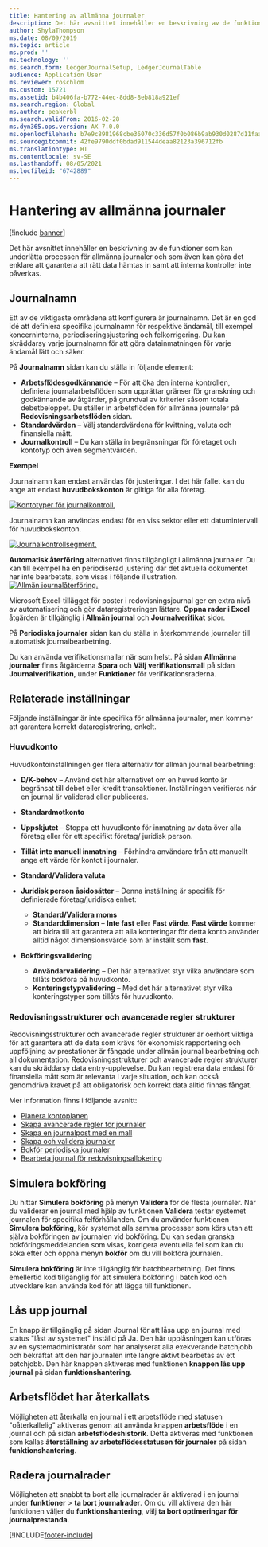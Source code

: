 ```yaml
---
title: Hantering av allmänna journaler
description: Det här avsnittet innehåller en beskrivning av de funktioner i Microsoft Dynamics 365 Finance som kan underlätta processen för allmänna journaler och som även kan göra det enklare att garantera att rätt data hämtas in samt att interna kontroller inte påverkas.
author: ShylaThompson
ms.date: 08/09/2019
ms.topic: article
ms.prod: ''
ms.technology: ''
ms.search.form: LedgerJournalSetup, LedgerJournalTable
audience: Application User
ms.reviewer: roschlom
ms.custom: 15721
ms.assetid: b4b406fa-b772-44ec-8dd8-8eb818a921ef
ms.search.region: Global
ms.author: peakerbl
ms.search.validFrom: 2016-02-28
ms.dyn365.ops.version: AX 7.0.0
ms.openlocfilehash: b7e9c8981968cbe36070c336d57f0b086b9ab930d0287d11faaeb0f32ee46364
ms.sourcegitcommit: 42fe9790ddf0bdad911544deaa82123a396712fb
ms.translationtype: HT
ms.contentlocale: sv-SE
ms.lasthandoff: 08/05/2021
ms.locfileid: "6742889"
---
```

# <a name="general-journal-processing"></a>Hantering av allmänna journaler

[!include [banner](../includes/banner.md)]

Det här avsnittet innehåller en beskrivning av de funktioner som kan underlätta processen för allmänna journaler och som även kan göra det enklare att garantera att rätt data hämtas in samt att interna kontroller inte påverkas.  

## <a name="journal-names"></a>Journalnamn

Ett av de viktigaste områdena att konfigurera är journalnamn. Det är en god idé att definiera specifika journalnamn för respektive ändamål, till exempel koncerninterna, periodiseringsjustering och felkorrigering. Du kan skräddarsy varje journalnamn för att göra datainmatningen för varje ändamål lätt och säker. 

På **Journalnamn** sidan kan du ställa in följande element:

-   **Arbetsflödesgodkännande** – För att öka den interna kontrollen, definiera journalarbetsflöden som upprättar gränser för granskning och godkännande av åtgärder, på grundval av kriterier såsom totala debetbeloppet. Du ställer in arbetsflöden för allmänna journaler på **Redovisningsarbetsflöden** sidan.
-   **Standardvärden** – Välj standardvärdena för kvittning, valuta och finansiella mått.
-   **Journalkontroll** – Du kan ställa in begränsningar för företaget och kontotyp och även segmentvärden. 

**Exempel**

Journalnamn kan endast användas för justeringar. I det här fallet kan du ange att endast **huvudbokskonton** är giltiga för alla företag. 

[![Kontotyper för journalkontroll.](./media/journal-control-account-types1.png)](./media/journal-control-account-types1.png)

Journalnamn kan användas endast för en viss sektor eller ett datumintervall för huvudbokskonton. 

[![Journalkontrollsegment.](./media/journal-control-segment1.png)](./media/journal-control-segment1.png)

**Automatisk återföring** alternativet finns tillgängligt i allmänna journaler. Du kan till exempel ha en periodiserad justering där det aktuella dokumentet har inte bearbetats, som visas i följande illustration.
[![Allmän journalåterföring.](./media/general-journal-reversing1.png)](./media/general-journal-reversing1.png) 

Microsoft Excel-tillägget för poster i redovisningsjournal ger en extra nivå av automatisering och gör dataregistreringen lättare. **Öppna rader i Excel** åtgärden är tillgänglig i **Allmän journal** och **Journalverifikat** sidor. 

På **Periodiska journaler** sidan kan du ställa in återkommande journaler till automatisk journalbearbetning. 

Du kan använda verifikationsmallar när som helst. På sidan **Allmänna journaler** finns åtgärderna **Spara** och **Välj verifikationsmall** på sidan **Journalverifikation**, under **Funktioner** för verifikationsraderna.

## <a name="related-setup"></a>Relaterade inställningar
Följande inställningar är inte specifika för allmänna journaler, men kommer att garantera korrekt dataregistrering, enkelt.

### <a name="main-account"></a>Huvudkonto

Huvudkontoinställningen ger flera alternativ för allmän journal bearbetning:

-   **D/K-behov** – Använd det här alternativet om en huvud konto är begränsat till debet eller kredit transaktioner. Inställningen verifieras när en journal är validerad eller publiceras.

-   **Standardmotkonto**
-   **Uppskjutet** – Stoppa ett huvudkonto för inmatning av data över alla företag eller för ett specifikt företag/ juridisk person.
-   **Tillåt inte manuell inmatning** – Förhindra användare från att manuellt ange ett värde för kontot i journaler.
-   **Standard/Validera valuta**
-   **Juridisk person åsidosätter** – Denna inställning är specifik för definierade företag/juridiska enhet:
    -   **Standard/Validera moms**
    -   **Standarddimension** – **Inte fast** eller **Fast värde**. **Fast värde** kommer att bidra till att garantera att alla konteringar för detta konto använder alltid något dimensionsvärde som är inställt som **fast**.
-   **Bokföringsvalidering**
    -   **Användarvalidering** – Det här alternativet styr vilka användare som tillåts bokföra på huvudkonto.
    -   **Konteringstypvalidering** – Med det här alternativet styr vilka konteringstyper som tillåts för huvudkonto.

### <a name="accounting-structures-and-advanced-rules-structures"></a>Redovisningsstrukturer och avancerade regler strukturer

Redovisningsstrukturer och avancerade regler strukturer är oerhört viktiga för att garantera att de data som krävs för ekonomisk rapportering och uppföljning av prestationer är fångade under allmän journal bearbetning och all dokumentation. Redovisningsstrukturer och avancerade regler strukturer kan du skräddarsy data entry-upplevelse. Du kan registrera data endast för finansiella mått som är relevanta i varje situation, och kan också genomdriva kravet på att obligatorisk och korrekt data alltid finnas fångat.

Mer information finns i följande avsnitt:
- [Planera kontoplanen](plan-chart-of-accounts.md) 
- [Skapa avancerade regler för journaler](tasks/create-advanced-rules-journals.md)
- [Skapa en journalpost med en mall](tasks/create-journal-entry-template.md)
- [Skapa och validera journaler](tasks/create-validate-journals.md)
- [Bokför periodiska journaler](tasks/post-periodic-journals.md)
- [Bearbeta journal för redovisningsallokering](tasks/process-ledger-allocation-journal.md)

## <a name="simulate-posting"></a>Simulera bokföring
Du hittar **Simulera bokföring** på menyn **Validera** för de flesta journaler. När du validerar en journal med hjälp av funktionen **Validera** testar systemet journalen för specifika felförhållanden. Om du använder funktionen **Simulera bokföring**, kör systemet alla samma processer som körs utan att själva bokföringen av journalen vid bokföring. Du kan sedan granska bokföringsmeddelanden som visas, korrigera eventuella fel som kan du söka efter och öppna menyn **bokför** om du vill bokföra journalen. 

**Simulera bokföring** är inte tillgänglig för batchbearbetning. Det finns emellertid kod tillgänglig för att simulera bokföring i batch kod och utvecklare kan använda kod för att lägga till funktionen.  

## <a name="journal-unlock"></a>Lås upp journal
En knapp är tillgänglig på sidan Journal för att låsa upp en journal med status "låst av systemet" inställd på Ja. Den här upplåsningen kan utföras av en systemadministratör som har analyserat alla exekverande batchjobb och bekräftat att den här journalen inte längre aktivt bearbetas av ett batchjobb. Den här knappen aktiveras med funktionen **knappen lås upp journal** på sidan **funktionshantering**. 

## <a name="workflow-recall"></a>Arbetsflödet har återkallats 
Möjligheten att återkalla en journal i ett arbetsflöde med statusen "oåterkallelig" aktiveras genom att använda knappen **arbetsflöde** i en journal och på sidan **arbetsflödeshistorik**. Detta aktiveras med funktionen som kallas **återställning av arbetsflödesstatusen för journaler** på sidan **funktionshantering**.

## <a name="delete-journal-lines"></a>Radera journalrader
Möjligheten att snabbt ta bort alla journalrader är aktiverad i en journal under **funktioner** > **ta bort journalrader**. Om du vill aktivera den här funktionen väljer du **funktionshantering**, välj **ta bort optimeringar för journalprestanda**.


[!INCLUDE[footer-include](../../includes/footer-banner.md)]